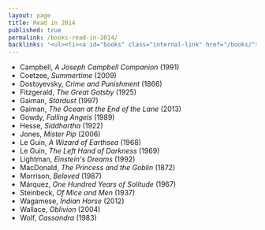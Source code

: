 ```yaml
---
layout: page
title: Read in 2014
published: true
permalink: /books-read-in-2014/
backlinks: '<ul><li><a id="books" class="internal-link" href="/books/">Books</a></li></ul>'
---
```


* Campbell, _A Joseph Campbell Companion_ (1991) 
* Coetzee, _Summertime_ (2009) 
* Dostoyevsky, _Crime and Punishment_ (1866) 
* Fitzgerald, _The Great Gatsby_ (1925) 
* Gaiman, _Stardust_ (1997) 
* Gaiman, _The Ocean at the End of the Lane_ (2013) 
* Gowdy, _Falling Angels_ (1989) 
* Hesse, _Siddhartha_ (1922) 
* Jones, _Mister Pip_ (2006) 
* Le Guin, _A Wizard of Earthsea_ (1968) 
* Le Guin, _The Left Hand of Darkness_ (1969) 
* Lightman, _Einstein's Dreams_ (1992) 
* MacDonald, _The Princess and the Goblin_ (1872) 
* Morrison, _Beloved_ (1987) 
* Márquez, _One Hundred Years of Solitude_ (1967) 
* Steinbeck, _Of Mice and Men_ (1937) 
* Wagamese, _Indian Horse_ (2012) 
* Wallace, _Oblivion_ (2004) 
* Wolf, _Cassandra_ (1983) 
